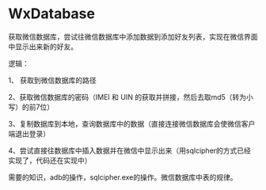 # WxDatabase

获取微信数据库，尝试往微信数据库中添加数据到添加好友列表，实现在微信界面中显示出来新的好友。

逻辑：

1、 获取到微信数据库的路径

2、获取微信数据库的密码（IMEI 和 UIN 的获取并拼接，然后去取md5（转为小写）的前7位）

3、复制数据库到本地，查询数据库中的数据（直接连接微信数据库会使微信客户端退出登录）

4、尝试直接往数据库中插入数据并在微信中显示出来（用sqlcipher的方式已经实现了，代码还在实现中）

需要的知识，adb的操作，sqlcipher.exe的操作。微信数据库中表的规律。



